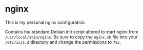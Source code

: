 # nginx

This is my personal nginx configuration.

Contains the standard Debian init script altered to start nginx from
`/usr/local/sbin/nginx`. Be sure to copy the `nginx.sh` file into your
`/etc/init.d` directory and change the permissions to `755`.